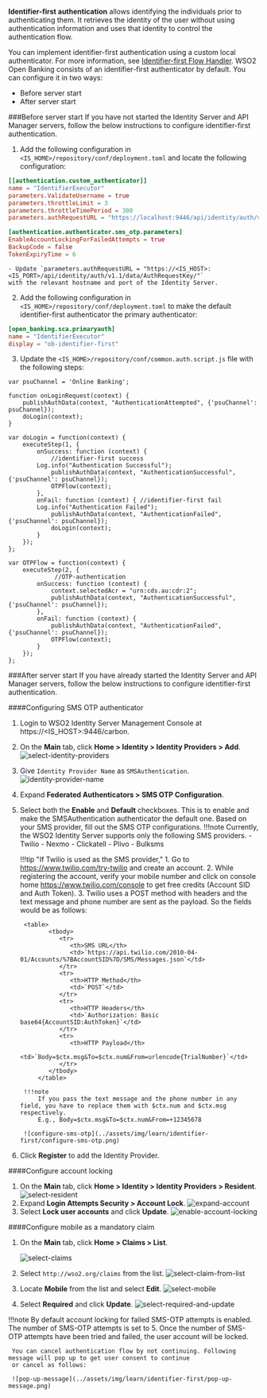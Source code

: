 **Identifier-first authentication** allows identifying the individuals prior to authenticating them. It retrieves the identity 
of the user without using authentication information and uses that identity to control the authentication flow.

You can implement identifier-first authentication using a custom local authenticator. For more information, see [Identifier-first Flow Handler](https://is.docs.wso2.com/en/latest/learn/identifier-first-flow-handler/#configuring-identifier-first-handler-in-the-login-flow).
WSO2 Open Banking consists of an identifier-first authenticator by default. You can configure it in two ways:

- Before server start
- After server start

###Before server start
If you have not started the Identity Server and API Manager servers, follow the below instructions to configure 
identifier-first authentication.

1. Add the following configuration in `<IS_HOME>/repository/conf/deployment.toml` and locate the following configuration:
``` toml
[[authentication.custom_authenticator]]
name = "IdentifierExecutor"
parameters.ValidateUsername = true
parameters.throttleLimit = 3
parameters.throttleTimePeriod = 300
parameters.authRequestURL = "https://localhost:9446/api/identity/auth/v1.1/data/AuthRequestKey/"

[authentication.authenticator.sms_otp.parameters]
EnableAccountLockingForFailedAttempts = true
BackupCode = false
TokenExpiryTime = 6
```

    - Update `parameters.authRequestURL = "https://<IS_HOST>:<IS_PORT>/api/identity/auth/v1.1/data/AuthRequestKey/"` 
    with the relevant hostname and port of the Identity Server.

2. Add the following configuration in `<IS_HOME>/repository/conf/deployment.toml` to make the default identifier-first 
authenticator the primary authenticator:
``` toml
[open_banking.sca.primaryauth]
name = "IdentifierExecutor"
display = "ob-identifier-first"
```

3. Update the `<IS_HOME>/repository/conf/common.auth.script.js` file with the following steps:
```
var psuChannel = 'Online Banking';

function onLoginRequest(context) {
	publishAuthData(context, "AuthenticationAttempted", {'psuChannel': psuChannel});
	doLogin(context);
}

var doLogin = function(context) {
	executeStep(1, {
    	onSuccess: function (context) {
        	//identifier-first success
    	Log.info("Authentication Successful");
        	publishAuthData(context, "AuthenticationSuccessful", {'psuChannel': psuChannel});
        	OTPFlow(context);
    	},
    	onFail: function (context) { //identifier-first fail
    	Log.info("Authentication Failed");
        	publishAuthData(context, "AuthenticationFailed", {'psuChannel': psuChannel});
        	doLogin(context);
    	}
	});
};

var OTPFlow = function(context) {
	executeStep(2, {
   			 //OTP-authentication
    	onSuccess: function (context) {
        	context.selectedAcr = "urn:cds.au:cdr:2";
        	publishAuthData(context, "AuthenticationSuccessful", {'psuChannel': psuChannel});
    	},
    	onFail: function (context) {
        	publishAuthData(context, "AuthenticationFailed", {'psuChannel': psuChannel});
        	OTPFlow(context);
    	}
	});
};
```

###After server start
If you have already started the Identity Server and API Manager servers, follow the below instructions to configure 
identifier-first authentication.

####Configuring SMS OTP authenticator
1. Login to WSO2 Identity Server Management Console at https://<IS_HOST>:9446/carbon.
2. On the **Main** tab, click **Home > Identity > Identity Providers > Add**. ![select-identity-providers](../assets/img/learn/identifier-first/select-identity-providers.png)
3. Give `Identity Provider Name` as `SMSAuthentication`. ![identity-provider-name](../assets/img/learn/identifier-first/identity-provider-name.png)
4. Expand **Federated Authenticators > SMS OTP Configuration**.
5. Select both the **Enable** and **Default** checkboxes. This is to enable and make the SMSAuthentication authenticator 
the default one. Based on your SMS provider, fill out the SMS OTP configurations.
    !!!note
        Currently, the WSO2 Identity Server supports only the following SMS providers.
            - Twilio
            - Nexmo
            - Clickatell
            - Plivo
            - Bulksms
    
    !!!tip "If Twilio is used as the SMS provider,"
        1. Go to https://www.twilio.com/try-twilio and create an account.
        2. While registering the account, verify your mobile number and click on console home https://www.twilio.com/console to get free credits (Account SID and Auth Token).
        3. Twilio uses a POST method with headers and the text message and phone number are sent as the payload. So the fields would be as follows:
        
        <table>
               <tbody>
                  <tr>
                     <th>SMS URL</th>
                     <td>`https://api.twilio.com/2010-04-01/Accounts/%7BAccountSID%7D/SMS/Messages.json`</td>
                  </tr>
                  <tr>
                     <th>HTTP Method</th>
                     <td>`POST`</td>
                  </tr>
                  <tr>
                     <th>HTTP Headers</th>
                     <td>`Authorization: Basic base64{AccountSID:AuthToken}`</td>
                  </tr>
                  <tr>
                     <th>HTTP Payload</th>
                     <td>`Body=$ctx.msg&To=$ctx.num&From=urlencode{TrialNumber}`</td>
                  </tr>
               </tbody>
            </table>
            
        !!!note
            If you pass the text message and the phone number in any field, you have to replace them with $ctx.num and $ctx.msg respectively.
            E.g., Body=$ctx.msg&To=$ctx.num&From=+12345678
        
        ![configure-sms-otp](../assets/img/learn/identifier-first/configure-sms-otp.png)
        
6. Click **Register** to add the Identity Provider. 

####Configure account locking
1. On the **Main** tab, click **Home > Identity > Identity Providers > Resident**. ![select-resident](../assets/img/learn/identifier-first/select-resident.png)
2. Expand **Login Attempts Security > Account Lock**. ![expand-account](../assets/img/learn/identifier-first/expand-account.png)
3. Select **Lock user accounts** and click **Update**. ![enable-account-locking](../assets/img/learn/identifier-first/enable-account-locking.png)

####Configure mobile as a mandatory claim
1. On the **Main** tab, click **Home > Claims > List**. 

    ![select-claims](../assets/img/learn/identifier-first/select-claims.png)

2. Select  `http://wso2.org/claims` from the list. ![select-claim-from-list](../assets/img/learn/identifier-first/select-claim-from-list.png)
3. Locate **Mobile** from the list and select **Edit**. ![select-mobile](../assets/img/learn/identifier-first/select-mobile.png)
4. Select **Required** and click **Update**. ![select-required-and-update](../assets/img/learn/identifier-first/select-required-and-update.png)

!!!note
     By default account locking for failed SMS-OTP attempts is enabled. The number of SMS-OTP attempts is set to 5. Once 
     the number of SMS-OTP attempts have been tried and failed, the user account will be locked.
     
     You can cancel authentication flow by not continuing. Following message will pop up to get user consent to continue 
     or cancel as follows: 
     
     ![pop-up-message](../assets/img/learn/identifier-first/pop-up-message.png)
